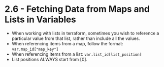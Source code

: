# 2.6 - Fetching Data from Maps and Lists in Variables

- When working with lists in terraform, sometimes you wish to reference a particular value from that list, rather than include all the values.
- When referencing items from a map, follow the format: `var.map_id["map_key"]`
- When referencing items from a list: `var.list_id[list_position]`
- List positions ALWAYS start from [0].
